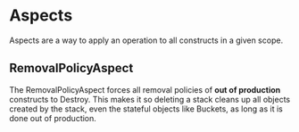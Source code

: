 # Aspects

Aspects are a way to apply an operation to all constructs in a given scope.

## RemovalPolicyAspect

The RemovalPolicyAspect forces all removal policies of **out of production** constructs to Destroy. This makes it so deleting a stack cleans up all objects created by the stack, even the stateful objects like Buckets, as long as it is done out of production.
